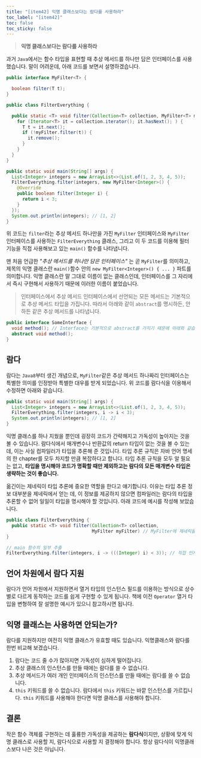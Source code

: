```yaml
---
title: "[item42] 익명 클래스보다는 람다를 사용하라"
toc_label: "[item42]"
toc: false
toc_sticky: false
---
```


> **익명 클래스보다는 람다를 사용하라**

과거 `Java`에서는 함수 타입을 표현할 때 추상 메서드를 하나만 담은 인터페이스를 사용했습니다. 말이 어려운데, 아래 코드를 보면서 설명하겠습니다.

```java
public interface MyFilter<T> {

  boolean filter(T t);
}
```
```java
public class FilterEverything {

  public static <T> void filter(Collection<T> collection, MyFilter<T> myFilter) {
    for (Iterator<T> it = collection.iterator(); it.hasNext(); ) {
      T t = it.next();
      if (!myFilter.filter(t)) {
        it.remove();
      }
    }
  }
}
```
```java
public static void main(String[] args) {
  List<Integer> integers = new ArrayList<>(List.of(1, 2, 3, 4, 5));
  FilterEverything.filter(integers, new MyFilter<Integer>() {
    @Override
    public boolean filter(Integer i) {
      return i < 3;
    }
  });
  System.out.println(integers); // [1, 2]
}
```
위 코드는 `filter`라는 추상 메서드 하나만을 가진 `MyFilter` 인터페이스와 `MyFilter` 인터페이스를 사용하는 `FilterEverything` 클래스, 그리고 이 두 코드를 이용해 필터 기능을 직접 사용해보고 있는 `main()` 함수를 나타냅니다.

맨 처음 언급한 *"추상 메서드를 하나만 담은 인터페이스"* 는 곧 `MyFilter`를 의미하고, 제목의 익명 클래스란 `main()`함수 안의 `new MyFilter<Integer>() { ... }` 파트를 의미합니다. 익명 클래스란 말 그대로 이름이 없는 클래스인데, 인터페이스를 그 자리에서 즉시 구현해서 사용하기 때문에 이러한 이름이 붙었습니다.

> 인터페이스에서 추상 메서드
> 인터페이스에서 선언되는 모든 메서드는 기본적으로 추상 메서드 타입을 가집니다. 따라서 아래와 같이 `abstract`를 명시하든, 안하든 같은 추상 메서드를 나타냅니다.
```java
public interface SomeInterface {
  void method(); // Interface는 기본적으로 abstract를 가지기 때문에 아래와 같습니다!
  abstract void method();
}
```

## 람다
람다는 `Java8`부터 생긴 개념으로, `MyFilter`같은 추상 메서드 하나짜리 인터페이스는 특별한 의미를 인정받아 특별한 대우를 받게 되었습니다. 위 코드를 람다식을 이용해서 수정하면 아래와 같습니다.
```java
public static void main(String[] args) {
  List<Integer> integers = new ArrayList<>(List.of(1, 2, 3, 4, 5));
  FilterEverything.filter(integers, i -> i < 3);
  System.out.println(integers); // [1, 2]
}
```
익명 클래스를 하나 지웠을 뿐인데 굉장히 코드가 간략해지고 가독성이 높아지는 것을 볼 수 있습니다. 람다식에서 매개변수나 반환값의 return 타입이 없는 것을 볼 수 있는데, 이는 사실 컴파일러가 타입을 추론해 준 것입니다. 타입 추론 규칙은 자바 언어 명세의 한 chapter를 모두 차지할 만큼 복잡하다고 합니다. 타입 추론 규칙을 모두 알 필요는 없고, **타입을 명시해야 코드가 명확할 때만 제외하고는 람다의 모든 매개변수 타입은 생략하는 것이 좋습니다.** 

옮긴이는 제네릭이 타입 추론에 중요한 역할을 한다고 얘기합니다. 이유는 타입 추론 정보 대부분을 제네릭에서 얻는 데, 이 정보를 제공하지 않으면 컴파일러는 람다의 타입을 추론할 수 없어 일일이 타입을 명시해야 할 것입니다. 아래 코드에 예시를 작성해 보았습니다.
```java
public class FilterEverything {
  public static <T> void filter(Collection<T> collection,
                                MyFilter myFilter) // MyFilter에 제네릭을 빼면 컴파일 에러가 납니다!
}

// main 함수의 일부 추출
FilterEverything.filter(integers, i -> (((Integer) i) < 3)); // 직접 인자가 `Integer`임을 명시해줘야 합니다!
```

## 언어 차원에서 람다 지원
람다가 언어 차원에서 지원하면서 열거 타입의 인스턴스 필드를 이용하는 방식으로 상수별로 다르게 동작하는 코드를 쉽게 구현할 수 있게 됩니다. 책에 이전 `Operator` 열거 타입을 변형하여 잘 설명한 예시가 있으니 참고하시면 됩니다.

## 익명 클래스는 사용하면 안되는가?
람다를 지원하지만 여전히 익명 클래스가 유효할 때도 있습니다. 익명클래스와 람다를 한번 비교해 보겠습니다.
1. 람다는 코드 줄 수가 많아지면 가독성이 심하게 떨어집니다.
2. 추상 클래스의 인스턴스를 만들 때에는 람다를 쓸 수 없습니다.
3. 추상 메서드가 여러 개인 인터페이스의 인스턴스를 만들 때에는 람다를 쓸 수 없습니다.
4. `this` 키워드를 쓸 수 없습니다. 람다에서 `this` 키워드는 바깥 인스턴스를 가르킵니다. `this` 키워드를 사용해야 한다면 익명 클래스를 사용해야 합니다.

## 결론
작은 함수 객체를 구현하는 데 훌륭한 가독성을 제공하는 **람다식**이지만, 상황에 맞게 익명 클래스로 사용할 지, 람다식으로 사용할 지 결정해야 합니다. 항상 람다식이 익명클래스보다 나은 것은 아닙니다.